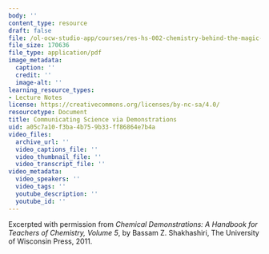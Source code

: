```yaml
---
body: ''
content_type: resource
draft: false
file: /ol-ocw-studio-app/courses/res-hs-002-chemistry-behind-the-magic-chemical-demonstrations-for-the-classroom/communicating_sci.pdf
file_size: 170636
file_type: application/pdf
image_metadata:
  caption: ''
  credit: ''
  image-alt: ''
learning_resource_types:
- Lecture Notes
license: https://creativecommons.org/licenses/by-nc-sa/4.0/
resourcetype: Document
title: Communicating Science via Demonstrations
uid: a05c7a10-f3ba-4b75-9b33-ff86864e7b4a
video_files:
  archive_url: ''
  video_captions_file: ''
  video_thumbnail_file: ''
  video_transcript_file: ''
video_metadata:
  video_speakers: ''
  video_tags: ''
  youtube_description: ''
  youtube_id: ''
---
```

Excerpted with permission from *Chemical Demonstrations: A Handbook for Teachers of Chemistry, Volume 5*, by Bassam Z. Shakhashiri, The University of Wisconsin Press, 2011.